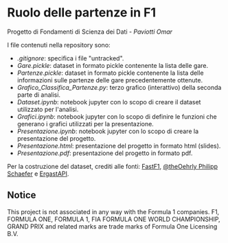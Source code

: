 # Ruolo delle partenze in F1
Progetto di Fondamenti di Scienza dei Dati - *Paviotti Omar*

I file contenuti nella repository sono:
- *.gitignore*: specifica i file "untracked".
- *Gare.pickle*: dataset in formato pickle contenente la lista delle gare.
- *Partenze.pickle*: dataset in formato pickle contenente la lista delle informazioni sulle partenze delle gare precedentemente ottenute.
- *Grafico_Classifica_Partenze.py*: terzo grafico (interattivo) della seconda parte di analisi.
- *Dataset.ipynb*: notebook jupyter con lo scopo di creare il dataset utilizzato per l'analisi.
- *Grafici.ipynb*: notebook jupyter con lo scopo di definire le funzioni che generano i grafici utilizzati per la presentazione.
- *Presentazione.ipynb*: notebook jupyter con lo scopo di creare la presentazione del progetto.
- *Presentazione.html*: presentazione del progetto in formato html (slides).
- *Presentazione.pdf*: presentazione del progetto in formato pdf.

Per la costruzione del dataset, crediti alle fonti: [FastF1](https://docs.fastf1.dev/), [@theOehrly Philipp Schaefer](https://github.com/theOehrly/Fast-F1) e [ErgastAPI](http://ergast.com/mrd/).

## Notice
This project is not associated in any way with the Formula 1 companies. F1, FORMULA ONE, FORMULA 1, FIA FORMULA ONE WORLD CHAMPIONSHIP, GRAND PRIX and related marks are trade marks of Formula One Licensing B.V.
